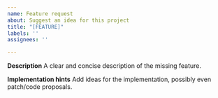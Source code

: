 ```yaml
---
name: Feature request
about: Suggest an idea for this project
title: "[FEATURE]"
labels: ''
assignees: ''

---
```


**Description**
A clear and concise description of the missing feature.

**Implementation hints**
Add ideas for the implementation, possibly even patch/code proposals.
